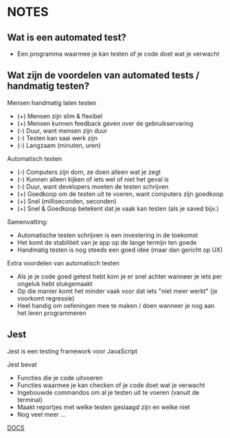 # NOTES

## Wat is een automated test?

- Een programma waarmee je kan testen of je code doet wat je verwacht

## Wat zijn de voordelen van automated tests / handmatig testen?

Mensen handmatig laten testen

- (+) Mensen zijn slim & flexibel
- (+) Mensen kunnen feedback geven over de gebruikservaring
- (-) Duur, want mensen zijn duur
- (-) Testen kan saai werk zijn
- (-) Langzaam (minuten, uren)

Automatisch testen

- (-) Computers zijn dom, ze doen alleen wat je zegt
- (-) Kunnen alleen kijken of iets wel of niet het geval is
- (-) Duur, want developers moeten de testen schrijven
- (+) Goedkoop om de testen uit te voeren, want computers zijn goedkoop
- (+) Snel (milliseconden, seconden)
- (+) Snel & Goedkoop betekent dat je vaak kan testen (als je saved bijv.)

Samenvatting:

- Automatische testen schrijven is een investering in de toekomst
- Het komt de stabiliteit van je app op de lange termijn ten goede
- Handmatig testen is nog steeds een goed idee (maar dan gericht op UX)

Extra voordelen van automatisch testen

- Als je je code goed getest hebt kom je er snel achter
  wanneer je iets per ongeluk hebt stukgemaakt
- Op die manier komt het minder vaak voor dat iets
  "niet meer werkt" (je voorkomt regressie)
- Heel handig om oefeningen mee te maken / doen
  wanneer je nog aan het leren programmeren

## Jest

Jest is een testing framework voor JavaScript

Jest bevat

- Functies die je code uitvoeren
- Functies waarmee je kan checken of je code doet wat je verwacht
- Ingebouwde commandos om al je testen uit te voeren (vanuit de terminal)
- Maakt reportjes met welke testen geslaagd zijn en welke niet
- Nog veel meer ...

[DOCS](https://jestjs.io/docs/en/getting-started)
